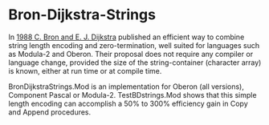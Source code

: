 # Bron-Dijkstra-Strings

In [1988 C. Bron and E. J. Dijkstra](https://dl.acm.org/doi/10.1145/71052.71053) published an efficient way to combine string length encoding and zero-termination, well suited for languages such as Modula-2 and Oberon. Their proposal does not require any compiler or language change, provided the size of the string-container (character array) is known, either at run time or at compile time.

BronDijkstraStrings.Mod is an implementation for Oberon (all versions), Component Pascal or Modula-2.
TestBDstrings.Mod shows that this simple length encoding can accomplish a 50% to 300% efficiency gain in Copy and Append procedures.
